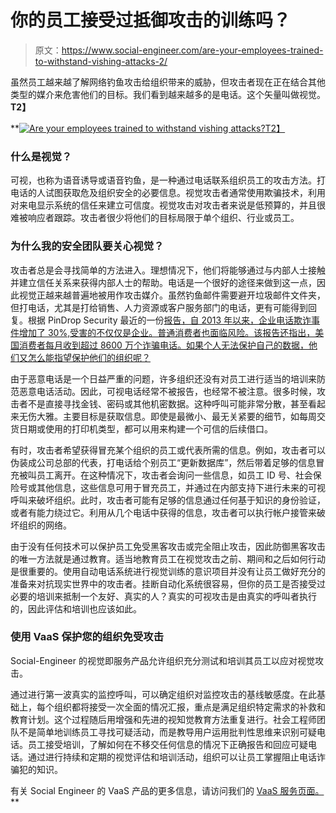 # 你的员工接受过抵御攻击的训练吗？

> 原文：<https://www.social-engineer.com/are-your-employees-trained-to-withstand-vishing-attacks-2/>

虽然员工越来越了解网络钓鱼攻击给组织带来的威胁，但攻击者现在正在结合其他类型的媒介来危害他们的目标。我们看到越来越多的是电话。这个矢量叫做视觉。**T2】**

 **[![Are your employees trained to withstand vishing attacks?](img/49d9104c25846aa599c396a0c46c9120.png)T2】](https://www.social-engineer.com/wp-content/uploads/2015/07/vishing.jpg)

### 什么是视觉？

可视，也称为语音诱导或语音钓鱼，是一种通过电话联系组织员工的攻击方法。打电话的人试图获取危及组织安全的必要信息。视觉攻击者通常使用欺骗技术，利用对来电显示系统的信任来建立可信度。视觉攻击对攻击者来说是低预算的，并且很难被响应者跟踪。攻击者很少将他们的目标局限于单个组织、行业或员工。

### 为什么我的安全团队要关心视觉？

攻击者总是会寻找简单的方法进入。理想情况下，他们将能够通过与内部人士接触并建立信任关系来获得内部人士的帮助。电话是一个很好的途径来做到这一点，因此视觉正越来越普遍地被用作攻击媒介。虽然钓鱼邮件需要避开垃圾邮件文件夹，但打电话，尤其是打给销售、人力资源或客户服务部门的电话，更有可能得到回复。根据 PinDrop Security 最近的一份[报告，自 2013 年以来，企业电话欺诈事件增加了 30%,受害的不仅仅是企业。普通消费者也面临风险。该报告还指出，美国消费者每月收到超过 8600 万个诈骗电话。如果个人无法保护自己的数据，他们又怎么能指望保护他们的组织呢？](https://info.pindropsecurity.com/rs/905-ITS-1img/Pindrop-Phone-Fraud-Report-2014-2015.pdf?mkt_tok=3RkMMJWWfF9wsRonvK3JZKXonjHpfsX56u4kWKSwlMI%2F0ER3fOvrPUfGjI4AScdgI%2BSLDwEYGJlv6SgFQ7DAMal0ybgMWBk%3D)

由于恶意电话是一个日益严重的问题，许多组织还没有对员工进行适当的培训来防范恶意电话活动。因此，可视电话经常不被报告，也经常不被注意。很多时候，攻击者不是直接寻找金钱、密码或其他机密数据。这种呼叫可能非常分散，甚至看起来无伤大雅。主要目标是获取信息。即使是最微小、最无关紧要的细节，如每周交货日期或使用的打印机类型，都可以用来构建一个可信的后续借口。

有时，攻击者希望获得冒充某个组织的员工或代表所需的信息。例如，攻击者可以伪装成公司总部的代表，打电话给个别员工“更新数据库”，然后带着足够的信息冒充被叫员工离开。在这种情况下，攻击者会询问一些信息，如员工 ID 号、社会保险号或其他信息，这些信息可用于冒充员工，并通过在内部支持下进行未来的可视呼叫来破坏组织。此时，攻击者可能有足够的信息通过任何基于知识的身份验证，或者有能力绕过它。利用从几个电话中获得的信息，攻击者可以执行帐户接管来破坏组织的网络。

由于没有任何技术可以保护员工免受黑客攻击或完全阻止攻击，因此防御黑客攻击的唯一方法就是通过教育。适当地教育员工在视觉攻击之前、期间和之后如何行动是很重要的。使用自动电话系统进行视觉训练的意识项目并没有让员工做好充分的准备来对抗现实世界中的攻击者。挂断自动化系统很容易，但你的员工是否接受过必要的培训来抵制一个友好、真实的人？真实的可视攻击是由真实的呼叫者执行的，因此评估和培训也应该如此。

### 使用 VaaS 保护您的组织免受攻击

Social-Engineer 的视觉即服务产品允许组织充分测试和培训其员工以应对视觉攻击。

通过进行第一波真实的监控呼叫，可以确定组织对监控攻击的基线敏感度。在此基础上，每个组织都将接受一次全面的情况汇报，重点是满足组织特定需求的补救和教育计划。这个过程随后用增强和先进的视知觉教育方法重复进行。社会工程师团队不是简单地训练员工寻找可疑活动，而是教导用户运用批判性思维来识别可疑电话。员工接受培训，了解如何在不移交任何信息的情况下正确报告和回应可疑电话。通过进行持续和定期的视觉评估和培训活动，组织可以让员工掌握阻止电话诈骗犯的知识。

有关 Social Engineer 的 VaaS 产品的更多信息，请访问我们的 [VaaS 服务页面。](https://www.social-engineer.com/vishing-service/)**
